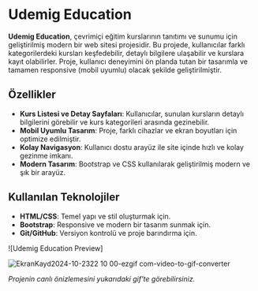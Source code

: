 # Udemig Education

**Udemig Education**, çevrimiçi eğitim kurslarının tanıtımı ve sunumu için geliştirilmiş modern bir web sitesi projesidir. Bu projede, kullanıcılar farklı kategorilerdeki kursları keşfedebilir, detaylı bilgilere ulaşabilir ve kurslara kayıt olabilirler. Proje, kullanıcı deneyimini ön planda tutan bir tasarımla ve tamamen responsive (mobil uyumlu) olacak şekilde geliştirilmiştir.


## Özellikler
- **Kurs Listesi ve Detay Sayfaları**: Kullanıcılar, sunulan kursların detaylı bilgilerini görebilir ve kurs kategorileri arasında gezinebilir.
- **Mobil Uyumlu Tasarım**: Proje, farklı cihazlar ve ekran boyutları için optimize edilmiştir.
- **Kolay Navigasyon**: Kullanıcı dostu arayüz ile site içinde hızlı ve kolay gezinme imkanı.
- **Modern Tasarım**: Bootstrap ve CSS kullanılarak geliştirilmiş modern ve şık bir arayüz.

## Kullanılan Teknolojiler
- **HTML/CSS**: Temel yapı ve stil oluşturmak için.
- **Bootstrap**: Responsive ve modern bir tasarım sunmak için.
- **Git/GitHub**: Versiyon kontrolü ve proje barındırma için.

![Udemig Education Preview] 

![EkranKayd2024-10-2322 10 00-ezgif com-video-to-gif-converter](https://github.com/user-attachments/assets/3334c705-e887-4c89-8a89-543a613d6133)


*Projenin canlı önizlemesini yukarıdaki gif'te görebilirsiniz.*
